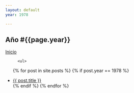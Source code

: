 ```yaml
---
layout: default
year: 1978

---
```


<section class="posts">
  <div class="flex-row-between">
    <h1>Año #{{page.year}}</h1>
    <a href="{{ site.url }}{{ site.baseurl }}"><i class="fa fa-home" aria-hidden="true"></i> Inicio</a>
     
  </div>
  <ul>


      <ul>
  {% for post in site.posts %}
    {% if post.year == 1978 %}
      <li><a href="{{ post.url | relative_url }}">{{ post.title }}</a></li>
    {% endif %}
  {% endfor %}
</ul>
      
  </ul>
</section>




